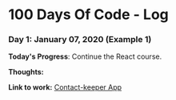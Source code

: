 # 100 Days Of Code - Log

### Day 1: January 07, 2020 (Example 1)

**Today's Progress**: Continue the React course.

**Thoughts:**

**Link to work:** [Contact-keeper App](https://github.com/kanatos-kun/contact-keeper)

